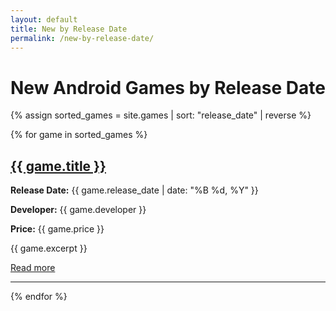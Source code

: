 ```yaml
---
layout: default
title: New by Release Date
permalink: /new-by-release-date/
---
```


<h1>New Android Games by Release Date</h1>

{% assign sorted_games = site.games | sort: "release_date" | reverse %}

{% for game in sorted_games %}
  <h2><a href="{{ game.url | relative_url }}">{{ game.title }}</a></h2>
  <p><strong>Release Date:</strong> {{ game.release_date | date: "%B %d, %Y" }}</p>
  <p><strong>Developer:</strong> {{ game.developer }}</p>
  <p><strong>Price:</strong> {{ game.price }}</p>
  {{ game.excerpt }}
  <p><a href="{{ game.url | relative_url }}">Read more</a></p>
  <hr>
{% endfor %}

